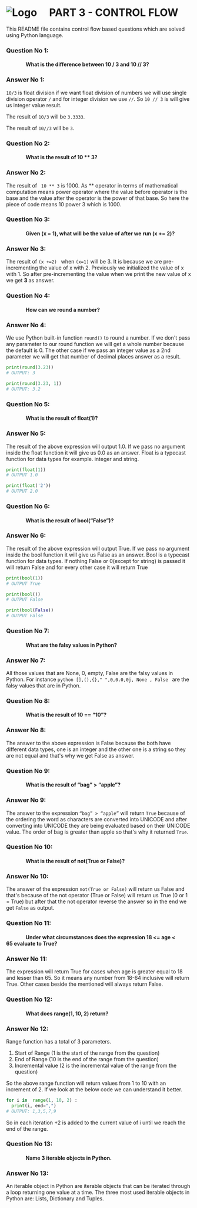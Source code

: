 # ![Logo](https://carteblanche.tech/static/static/website/images/general/logo.svg "Logo Title")  &nbsp; &nbsp;  PART 3 - CONTROL FLOW

This README file contains control flow based questions which are solved using Python language.

### Question No 1:
#### &nbsp; &nbsp; &nbsp; &nbsp; &nbsp; &nbsp; &nbsp; &nbsp; What is the difference between 10 / 3 and 10 // 3?

### Answer No 1:
`10/3` is float division if we want float division of numbers we will use single division operator `/` and for integer division we use `//`. So `10 // 3` is will give us integer value result.

The result of `10/3` will be `3.3333`.

The result of `10//3` will be `3`.


### Question No 2:
#### &nbsp; &nbsp; &nbsp; &nbsp; &nbsp; &nbsp; &nbsp; &nbsp;  What is the result of 10 ** 3?

### Answer No 2:
The result of ` 10 ** 3` is 1000. As ** operator in terms of mathematical computation means power operator where the value before operator is the base and the value after the operator is the power of that base. So here the piece of code means 10 power 3 which is 1000.

### Question No 3:
#### &nbsp; &nbsp; &nbsp; &nbsp; &nbsp; &nbsp; &nbsp; &nbsp; Given (x = 1), what will be the value of after we run (x += 2)?

### Answer No 3:
The result of `(x +=2) ` when `(x=1)` will be 3. It is because we are pre-incrementing the value of x with 2. Previously we initialized the value of x with 1. So after pre-incrementing the value when we print the new value of x we get <b> 3 </b> as answer.

### Question No 4:
#### &nbsp; &nbsp; &nbsp; &nbsp; &nbsp; &nbsp; &nbsp; &nbsp; How can we round a number?

### Answer No 4:
We use Python built-in function `round()` to round a number. If we don't pass any parameter to our round function we will get a whole number because the default is 0. The other case if we pass an integer value as a 2nd parameter we will get that number of decimal places answer as a result.
```python
print(round(3.23))
# OUTPUT: 3

print(round(3.23, 1))
# OUTPUT: 3.2

```


### Question No 5:
#### &nbsp; &nbsp; &nbsp; &nbsp; &nbsp; &nbsp; &nbsp; &nbsp; What is the result of float(1)?

### Answer No 5:
The result of the above expression will output 1.0. If we pass no argument inside the float function it will give us 0.0 as an answer.
Float is a typecast function for data types for example. integer and string.
```python
print(float(1))
# OUTPUT 1.0

print(float('2'))
# OUTPUT 2.0
```

### Question No 6:
#### &nbsp; &nbsp; &nbsp; &nbsp; &nbsp; &nbsp; &nbsp; &nbsp; What is the result of bool(“False”)?

### Answer No 6:
The result of the above expression will output True. If we pass no argument inside the bool function it will give us False as an answer.
Bool is a typecast function for data types. If nothing False or 0(except for string) is passed it will return False and for every other case it will return True
```python
print(bool(1))
# OUTPUT True

print(bool())
# OUTPUT False

print(bool(False))
# OUTPUT False
```

### Question No 7:
#### &nbsp; &nbsp; &nbsp; &nbsp; &nbsp; &nbsp; &nbsp; &nbsp; What are the falsy values in Python?

### Answer No 7:
All those values that are None, 0, empty, False are the falsy values in Python. For instance ```python [],(),{}," ",0,0.0,0j, None , False ``` are the falsy values that are in Python.

### Question No 8:
#### &nbsp; &nbsp; &nbsp; &nbsp; &nbsp; &nbsp; &nbsp; &nbsp; What is the result of 10 == “10”?
### Answer No 8:
The answer to the above expression is False because the both have different data types, one is an integer and the other one is a string so they are not equal and that's why we get False as answer. 

### Question No 9:
#### &nbsp; &nbsp; &nbsp; &nbsp; &nbsp; &nbsp; &nbsp; &nbsp; What is the result of “bag” > “apple”?

### Answer No 9:
The answer to the expression `“bag” > “apple”` will return `True` because of the ordering the word as characters are converted into UNICODE and after converting into UNICODE they are being evaluated based on their UNICODE value. The order of bag is greater than apple so that's why it returned `True`.

### Question No 10:
#### &nbsp; &nbsp; &nbsp; &nbsp; &nbsp; &nbsp; &nbsp; &nbsp;  What is the result of not(True or False)?

### Answer No 10:
The answer of the expression `not(True or False)` will return us False and that's because of the not operator (True or False) will return us True (0 or 1 = True) but after that the not operator reverse the answer so in the end we get `False` as output.

### Question No 11:
#### &nbsp; &nbsp; &nbsp; &nbsp; &nbsp; &nbsp; &nbsp; &nbsp; Under what circumstances does the expression 18 <= age < 65 evaluate to True?

### Answer No 11:
The expression will return True for cases when age is greater equal to 18 and lesser than 65. So it means any number from 18-64 inclusive will return True. Other cases beside the mentioned will always return False.

### Question No 12:
#### &nbsp; &nbsp; &nbsp; &nbsp; &nbsp; &nbsp; &nbsp; &nbsp;  What does range(1, 10, 2) return?

### Answer No 12:
Range function has a total of 3 parameters.

1. Start of Range (1 is the start of the range from the question)
2. End of Range (10 is the end of the range from the question)
3. Incremental value (2 is the incremental value of the range from the question)

So the above range function will return values from 1 to 10 with an increment of 2. If we look at the below code we can understand it better.
```python
for i in  range(1, 10, 2) :
  print(i, end=",") 
# OUTPUT: 1,3,5,7,9
```
So in each iteration +2 is added to the current value of i until we reach the end of the range.

### Question No 13:
#### &nbsp; &nbsp; &nbsp; &nbsp; &nbsp; &nbsp; &nbsp; &nbsp; Name 3 iterable objects in Python.

### Answer No 13:
An iterable object in Python are iterable objects that can be iterated through a loop returning one value at a time. The three most used iterable objects in Python are: Lists, Dictionary and Tuples.

